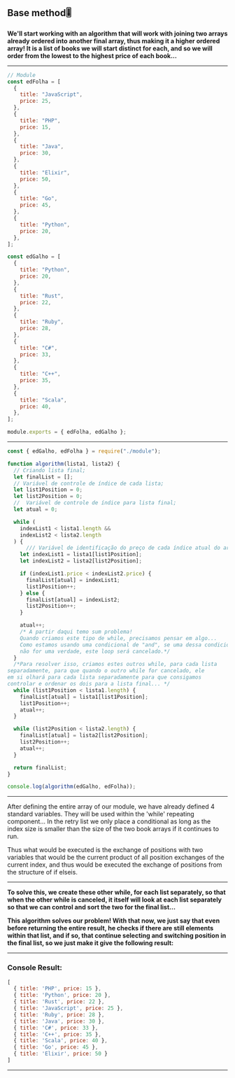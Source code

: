 ## Base method🎚️

**We'll start working with an algorithm that will work with joining two arrays already ordered into another final array, thus making it a higher ordered array! It is a list of books we will start distinct for each, and so we will order from the lowest to the highest price of each book...**

---
```jsx
// Module
const edFolha = [
  {
    title: "JavaScript",
    price: 25,
  },
  {
    title: "PHP",
    price: 15,
  },
  {
    title: "Java",
    price: 30,
  },
  {
    title: "Elixir",
    price: 50,
  },
  {
    title: "Go",
    price: 45,
  },
  {
    title: "Python",
    price: 20,
  },
];

const edGalho = [
  {
    title: "Python",
    price: 20,
  },
  {
    title: "Rust",
    price: 22,
  },
  {
    title: "Ruby",
    price: 28,
  },
  {
    title: "C#",
    price: 33,
  },
  {
    title: "C++",
    price: 35,
  },
  {
    title: "Scala",
    price: 40,
  },
];

module.exports = { edFolha, edGalho };

```

---

```jsx
const { edGalho, edFolha } = require("./module");

function algorithm(lista1, lista2) {
  // Criando lista final;
  let finalList = [];
  // Variável de controle de índice de cada lista;
  let list1Position = 0;
  let list2Position = 0;
  //  Variável de controle de índice para lista final;
  let atual = 0;

  while (
    indexList1 < lista1.length &&
    indexList2 < lista2.length
  ) {
      /// Variável de identificação do preço de cada índice atual do array...
    let indexList1 = lista1[list1Position];
    let indexList2 = lista2[list2Position];

    if (indexList1.price < indexList2.price) {
      finalList[atual] = indexList1;
      list1Position++;
    } else {
      finalList[atual] = indexList2;
      list2Position++;
    }

    atual++;
    /* A partir daqui temo sum problema!
    Quando criamos este tipo de while, precisamos pensar em algo...
    Como estamos usando uma condicional de "and", se uma dessa condicionais
    não for uma verdade, este loop será cancelado.*/
  }
  /*Para resolver isso, criamos estes outros while, para cada lista
separadamente, para que quando o outro while for cancelado, ele 
em si olhará para cada lista separadamente para que consigamos 
controlar e ordenar os dois para a lista final... */
  while (list1Position < lista1.length) {
    finalList[atual] = lista1[list1Position];
    list1Position++;
    atual++;
  }

  while (list2Position < lista2.length) {
    finalList[atual] = lista2[list2Position];
    list2Position++;
    atual++;
  }

  return finalList;
}

console.log(algorithm(edGalho, edFolha));

```
---

After defining the entire array of our module, we have already defined 4 standard variables. They will be used within the 'while' repeating component... In the retry list we only place a conditional as long as the index size is smaller than the size of the two book arrays if it continues to run.

Thus what would be executed is the exchange of positions with two variables that would be the current product of all position exchanges of the current index, and thus would be executed the exchange of positions from the structure of if elseis.

---

**To solve this, we create these other while, for each list separately, so that when the other while is canceled, it itself will look at each list separately so that we can control and sort the two for the final list...**

**This algorithm solves our problem! With that now, we just say that even before returning the entire result, he checks if there are still elements within that list, and if so, that continue selecting and switching position in the final list, so we just make it give the following result:**

--- 
### Console Result:

```jsx
[
  { title: 'PHP', price: 15 },
  { title: 'Python', price: 20 },
  { title: 'Rust', price: 22 },
  { title: 'JavaScript', price: 25 },
  { title: 'Ruby', price: 28 },
  { title: 'Java', price: 30 },
  { title: 'C#', price: 33 },
  { title: 'C++', price: 35 },
  { title: 'Scala', price: 40 },
  { title: 'Go', price: 45 },
  { title: 'Elixir', price: 50 }
]
```

---